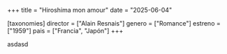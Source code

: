 +++
title = "Hiroshima mon amour"
date = "2025-06-04"

[taxonomies]
director = ["Alain Resnais"]
genero = ["Romance"]
estreno = ["1959"]
pais = ["Francia", "Japón"]
+++

asdasd
